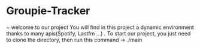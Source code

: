 # Groupie-Tracker
~ welcome to our project 
You will find in this project a dynamic environment thanks to many apis(Spotify, Lastfm ...) . 
To start our project, you just need to clone the directory, then run this command -> ./main



